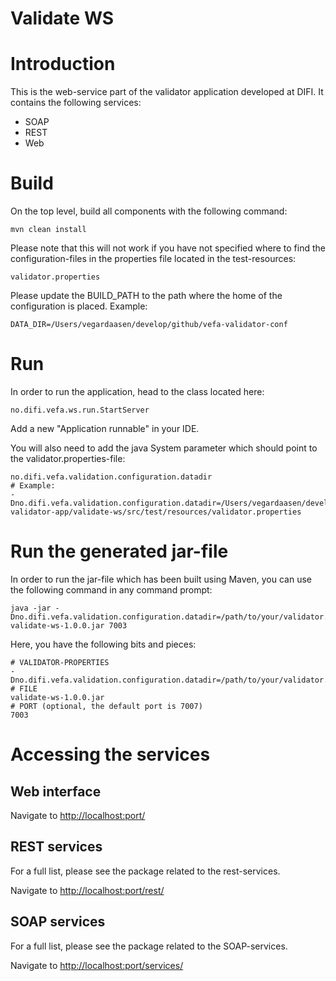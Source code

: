 Validate WS
================

# Introduction

This is the web-service part of the validator application developed at DIFI.
It contains the following services:

* SOAP
* REST
* Web

# Build

On the top level, build all components with the following command:

    mvn clean install

Please note that this will not work if you have not specified where to find the configuration-files in the properties file
located in the test-resources:

    validator.properties

Please update the BUILD_PATH to the path where the home of the configuration is placed. Example:

    DATA_DIR=/Users/vegardaasen/develop/github/vefa-validator-conf

# Run

In order to run the application, head to the class located here:

    no.difi.vefa.ws.run.StartServer

Add a new "Application runnable" in your IDE.

You will also need to add the java System parameter which should point to the validator.properties-file:

    no.difi.vefa.validation.configuration.datadir
    # Example:
    -Dno.difi.vefa.validation.configuration.datadir=/Users/vegardaasen/develop/github/vefa-validator-app/validate-ws/src/test/resources/validator.properties

# Run the generated jar-file

In order to run the jar-file which has been built using Maven, you can use the following command in any command prompt:

    java -jar -Dno.difi.vefa.validation.configuration.datadir=/path/to/your/validator.properties validate-ws-1.0.0.jar 7003

Here, you have the following bits and pieces:

    # VALIDATOR-PROPERTIES
    -Dno.difi.vefa.validation.configuration.datadir=/path/to/your/validator.properties
    # FILE
    validate-ws-1.0.0.jar
    # PORT (optional, the default port is 7007)
    7003

# Accessing the services

## Web interface

Navigate to [http://localhost:port/](http://localhost:port/)

## REST services

For a full list, please see the package related to the rest-services.

Navigate to [http://localhost:port/rest/](http://localhost:port/rest/)

## SOAP services

For a full list, please see the package related to the SOAP-services.

Navigate to [http://localhost:port/services/](http://localhost:port/services/)